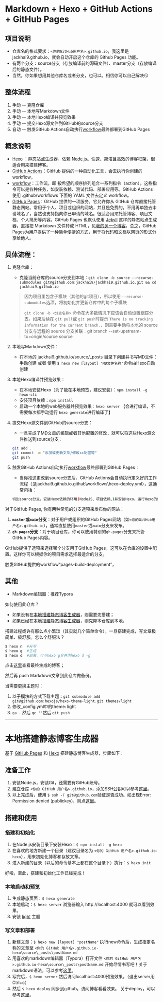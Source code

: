 # Markdown + Hexo + GitHub Actions + GitHub Pages

## 项目说明

- 仓库名的格式要求：`<你的GitHub用户名>.github.io`，我这里是jackhai9.github.io，就会自动开启这个仓库的 Github Pages 功能。
- 有两个分支：source分支（存放编译前的源码文件）、master分支（存放编译后的静态文件）。
- 当然，你如果想用其他仓库名或者分支，也可以。相信你可以自己解决:smirk:

## 整体流程

1. 手动 -- 克隆仓库
2. 手动 -- 本地写Markdown文件
3. 手动 -- 本地Hexo编译并预览效果
4. 手动 -- 提交Hexo源文件到GitHub的source分支
5. 自动 -- 触发GitHub Actions自动执行[workflow](https://github.com/jackhai9/jackhai9.github.io/blob/source/.github/workflows/hexo-deploy.yml)最终部署到GitHub Pages

## 概念说明

- [Hexo](https://github.com/hexojs/hexo) ：静态站点生成器，依赖 [Node.js](https://nodejs.cn/)。快速、简洁且高效的博客框架，很适合用来搭建博客。
- [GitHub Actions](https://docs.github.com/en/actions)：GitHub 提供的一种自动化工具，会去执行你创建的 workflow。
- [workflow](https://docs.github.com/en/actions/using-workflows/about-workflows)：工作流，即 按希望的顺序排列组合一系列指令（action）。这些指令可以是各种任务，如安装依赖、测试代码、部署应用等。GitHub Actions 使用 .github/workflows 下面的 YAML 文件去定义 workflow。
- [GitHub Pages](https://pages.github.com/)：GitHub 提供的一项服务，它允许你从 GitHub 仓库直接托管静态网站。常用于个人、项目或组织的网站，并且是免费的，不用再单独去申请域名了，当然也支持指向你已申请的域名。很适合用来托管博客、项目文档、个人简历等内容。GitHub Pages 也默认使用 [Jekyll](https://github.com/jekyll/jekyll) 这样的静态站点生成器，直接把 Markdown 文件转成 HTML，见[我的另一个博客](https://github.com/jackhai9/blog)。总之，GitHub Pages为用户提供了一种简单便捷的方式，用于将代码和文档以网页的形式分享给他人。

## 具体流程：

1. 克隆仓库：

   - 克隆当前仓库的source分支到本地：`git clone -b source --recurse-submodules git@github.com:jackhai9/jackhai9.github.io.git && cd jackhai9.github.io`

   > 因为项目里包含子模块（其他的git项目），所以使用 `--recurse-submodules`选项，将初始化并更新仓库中的每个子模块
   >
   > `git clone -b <分支名称>` 命令在大多数情况下应该会自动设置跟踪分支。如果后续在 `git pull`或 `git push`时提示 `There is no tracking information for the current branch.`，则需要手动将本地的 source 分支与远程的 source 分支关联：git branch --set-upstream-to=origin/source source

2. 本地写Markdown文件：

   - 在本地的 jackhai9.github.io/source/_posts 目录下创建并书写MD文件：手动创建 或者 使用 `$ hexo new [layout] "MD文件名称"`命令由Hexo自动创建

3. 本地Hexo编译并预览效果：

   - 在本地安装Hexo（为了能在本地预览，建议安装）：`npm install -g hexo-cli`
   - 安装项目依赖：`npm install`
   - 启动一个本地的web服务器并预览效果：`hexo server` 【会进行编译，不需要每次都手动运行 `hexo generate`进行编译了】

4. 提交Hexo源文件到GitHub的source分支：

   - 一旦完成了MD文章的编辑或者其他配置的修改，就可以将这些Hexo源文件推送到source分支：

   ```bash
   git add .
   git commit -m "添加或更新文章/修改xx配置等"
   git push
   ```

5. 触发GitHub Actions自动执行[workflow](https://github.com/jackhai9/jackhai9.github.io/blob/source/.github/workflows/hexo-deploy.yml)最终部署到GitHub Pages：

   - 当你推送更改到source分支后，GitHub Actions会自动执行定义好的工作流程（见jackhai9.github.io\.github\workflows\hexo-deploy.yml），这通常包括：

   ```bash
   切到source分支，安装Hexo依赖的环境(NodeJS、项目依赖、)并安装Hexo，运行Hexo的编译指令会把当前source分支的源码编译成静态文件输出到public目录，再用[actions-gh-pages](https://github.com/peaceiris/actions-gh-pages)把public目录中的静态文件提交到master分支并部署到 GitHub Pages 页面
   ```



对于GitHub Pages, 你有两种常见的分支选项来发布你的网站：

1. **`master`或`main`分支**：对于用户或组织的GitHub Pages网站（如`<你的GitHub用户名>.github.io`），通常直接使用`master`或`main`分支来发布。
2. **`gh-pages`分支**：对于项目仓库，你可以使用特别的`gh-pages`分支来托管GitHub Pages内容。

GitHub提供了选项来选择哪个分支用于GitHub Pages，这可以在仓库的设置中配置。这样你可以根据你的项目需求选择最适合的分支。

触发GitHub提供的workflow“pages-build-deployment”，

## 其他

- Markdown编辑器：推荐Typora



如何使用此仓库？

- 如果没有在[本地搭建静态博客生成器](#本地搭建静态博客生成器)，则需要先搭建；
- 如果已经在[本地搭建静态博客生成器](#本地搭建静态博客生成器)，则克隆本仓库到本地，

搭建过程或许有那么点小繁琐（其实就几个简单命令），一旦搭建完成，写文章极简单、极舒服。怎么个舒服法？

```bash
$ hexo n  #开写
$ hexo g  #生成
$ hexo d  #部署，可与hexo g合并为hexo d -g
```

点击[这里](https://jackhai9.github.io)查看最终生成的博客；

然后再 push Markdown文章到此仓库做备份。

当需要更换主题时：

1. 以子模块的方式下载主题：`git submodule add git@github.com:hexojs/hexo-theme-light.git themes/light`
2. 修改_config.yml中的theme: light
3. `ga .` 然后 `gc ''`然后 `git push`

---

# 本地搭建静态博客生成器

基于 [GitHub Pages](https://pages.github.com/) 和 [Hexo](https://hexo.io/zh-cn/) 搭建静态博客生成器，步骤如下：

## 准备工作

1. 安装Node.js，安装Git，还需要有GitHub账号。
2. 建立仓库 `<你的 GitHub 用户名>.github.io`，添加SSH公钥可以参考[这里](https://docs.github.com/zh/authentication/connecting-to-github-with-ssh)。
3. 以上完成后，使用 `$ ssh -T git@github.com`验证是否成功。如出现Error: Permission denied (publickey)，则点[这里](https://docs.github.com/zh/authentication/troubleshooting-ssh/error-permission-denied-publickey)。

## 搭建和使用

### 搭建和初始化

1. 在Node.js安装目录下安装Hexo：`$ npm install -g hexo`
2. 在喜欢的地方新建一个目录（建议目录名为 `<你的 GitHub 用户名>.github.io-hexo`），用来初始化博客和存放文章。
3. 进入新建的目录（以后的命令基本上都在这个目录下）执行：`$ hexo init`

好啦，至此，搭建和初始化工作已经完成！

### 本地启动和预览

1. 生成静态页面：`$ hexo generate`
2. 本地启动：`$ hexo server`  浏览器输入 http://localhost:4000 就可以看到效果。
3. 安装 [light](https://github.com/hexojs/hexo-theme-light) 主题

### 写文章和部署

1. 新建文章：`$ hexo new [layout] "postName"` 执行new命令后，生成指定名称的文章至 `<你的 GitHub 用户名>.github.io-hexo\source\_posts\postName.md`
2. 用喜欢的markdown编辑器（Typora）打开文件 `<你的 GitHub 用户名>.github.io-hexo\source\_posts\postName.md` 开始尽情书写吧！关于markdown语法，可以参考[这里](https://markdown.com.cn/editor/)。
3. 写完后，`$ hexo server`  然后访问localhost:4000预览效果。（退出server用Ctrl+c）
4. 然后 `$ hexo deploy` 同步到github。访问博客看看效果。 关于deploy，可以参考[这里](https://hexo.io/zh-cn/docs/commands#deploy)。
